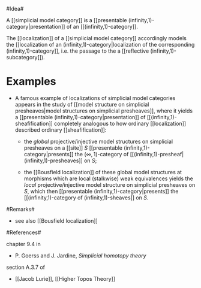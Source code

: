 #Idea#

A [[simplicial model category]] is a [[presentable (infinity,1)-category|presentation]] of an [[(infinity,1)-category]]. 

The [[localization]] of a [[simplicial model category]] accordingly models the [[localization of an (infinity,1)-category|localization of the corresponding (infinity,1)-category]], i.e. the passage to the a [[reflective (infinity,1)-subcategory]]). 

# Examples #


* A famous example of localizations of simplicial model categories appears in the study of [[model structure on simplicial presheaves|model structures on simplicial presheaves]], where it yields a [[presentable (infinity,1)-category|presentation]] of [[(infinity,1)-sheafification]] completely analogous to how ordinary [[localization]] described ordinary [[sheafification]]:

  * the _global_ projective/injective model structures on simplicial presheaves on a [[site]] $S$ [[presentable (infinity,1)-category|presents]] the $(\infty,1)$-category of [[(infinity,1)-presheaf|(infinity,1)-presheaves]] on $S$;

  * the [[Bousfield localization]] of these global model structures at morphisms which are local (stalkwise) weak equivalences yields the _local_ projective/injective model structure on simplicial presheaves on $S$, which then [[presentable (infinity,1)-category|presents]] the [[(infinity,1)-category of (infinity,1)-sheaves]] on $S$.


#Remarks#

* see also [[Bousfield localization]]


#References#

chapter 9.4 in

* P. Goerss and J. Jardine, _Simplicial homotopy theory_ 

section A.3.7 of

* [[Jacob Lurie]], [[Higher Topos Theory]]